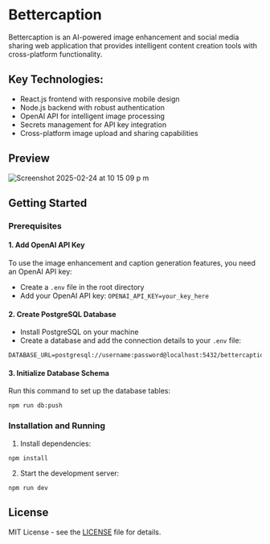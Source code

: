 # Bettercaption

Bettercaption is an AI-powered image enhancement and social media sharing web application that provides intelligent content creation tools with cross-platform functionality.

## Key Technologies:
- React.js frontend with responsive mobile design
- Node.js backend with robust authentication
- OpenAI API for intelligent image processing
- Secrets management for API key integration
- Cross-platform image upload and sharing capabilities

## Preview

![Screenshot 2025-02-24 at 10 15 09 p m](https://github.com/user-attachments/assets/9adf7237-652f-4b0b-8be4-23bb4cb245d5)

## Getting Started

### Prerequisites

#### 1. Add OpenAI API Key
To use the image enhancement and caption generation features, you need an OpenAI API key:

- Create a `.env` file in the root directory
- Add your OpenAI API key: `OPENAI_API_KEY=your_key_here`

#### 2. Create PostgreSQL Database

- Install PostgreSQL on your machine
- Create a database and add the connection details to your `.env` file:
```
DATABASE_URL=postgresql://username:password@localhost:5432/bettercaption
```

#### 3. Initialize Database Schema
Run this command to set up the database tables:
```
npm run db:push
```

### Installation and Running

1. Install dependencies:
```
npm install
```

2. Start the development server:
```
npm run dev
```

## License

MIT License - see the [LICENSE](LICENSE) file for details.